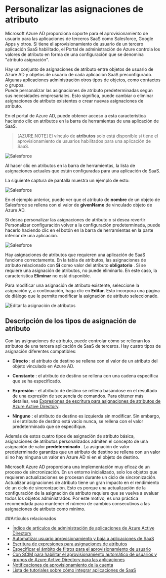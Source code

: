 <properties
    pageTitle="Personalizar las asignaciones de atributo | Microsoft Azure"
    description="Averigüe qué asignaciones de atributos para las aplicaciones SaaS de Azure Active Directory cómo se puede modificar para satisfacer sus necesidades empresariales."
    services="active-directory"
    documentationCenter=""
    authors="markusvi"
    manager="femila"
    editor=""/>

<tags
    ms.service="active-directory"
    ms.workload="identity"
    ms.tgt_pltfrm="na"
    ms.devlang="na"
    ms.topic="article"
    ms.date="10/10/2016"
    ms.author="markusvi"/>


# <a name="customizing-attribute-mappings"></a>Personalizar las asignaciones de atributo


Microsoft Azure AD proporciona soporte para el aprovisionamiento de usuario para las aplicaciones de terceros SaaS como Salesforce, Google Apps y otros. Si tiene el aprovisionamiento de usuario de un tercero aplicación SaaS habilitado, el Portal de administración de Azure controla los valores de atributo en forma de una configuración que se denomina "atributo asignación".

Hay un conjunto de asignaciones de atributo entre objetos de usuario de Azure AD y objetos de usuario de cada aplicación SaaS preconfigurado. Algunas aplicaciones administración otros tipos de objetos, como contactos o grupos. <br> 
Puede personalizar las asignaciones de atributo predeterminadas según sus necesidades empresariales. Esto significa, puede cambiar o eliminar asignaciones de atributo existentes o crear nuevas asignaciones de atributo.

En el portal de Azure AD, puede obtener acceso a esta característica haciendo clic en atributos en la barra de herramientas de una aplicación de SaaS.

> [AZURE.NOTE] El vínculo de **atributos** solo está disponible si tiene el aprovisionamiento de usuarios habilitados para una aplicación de SaaS. 


![Salesforce][1] 


Al hacer clic en atributos en la barra de herramientas, la lista de asignaciones actuales que están configuradas para una aplicación de SaaS.

La siguiente captura de pantalla muestra un ejemplo de esto:



![Salesforce][2]  


En el ejemplo anterior, puede ver que el atributo de **nombre** de un objeto de Salesforce se rellena con el valor de **givenName** de vinculado objeto de Azure AD.

Si desea personalizar las asignaciones de atributo o si desea revertir Personalizar configuración volver a la configuración predeterminada, puede hacerlo haciendo clic en el botón en la barra de herramientas en la parte inferior de una aplicación.


![Salesforce][3]  


Hay asignaciones de atributos que requieren una aplicación de SaaS funcione correctamente. En la tabla de atributos, las asignaciones de atributo relacionado con **Sí** como valor del atributo **obligatorio** . Si se requiere una asignación de atributos, no puede eliminarlo. En este caso, la característica **Eliminar** no está disponible.

Para modificar una asignación de atributo existente, seleccione la asignación y, a continuación, haga clic en **Editar**. Esto incorpora una página de diálogo que le permite modificar la asignación de atributo seleccionado.


![Editar la asignación de atributos][4]  



## <a name="understanding-attribute-mapping-types"></a>Descripción de los tipos de asignación de atributo


Con las asignaciones de atributo, puede controlar cómo se rellenan los atributos de una tercera aplicación de SaaS de terceros. Hay cuatro tipos de asignación diferentes compatibles:

- **Directo** : el atributo de destino se rellena con el valor de un atributo del objeto vinculado en Azure AD.


- **Constante** : el atributo de destino se rellena con una cadena específica que se ha especificado.


- **Expresión** - el atributo de destino se rellena basándose en el resultado de una expresión de secuencia de comandos. Para obtener más detalles, vea [Expresiones de escritura para asignaciones de atributos de Azure Active Directory](active-directory-saas-writing-expressions-for-attribute-mappings.md).


- **Ninguno** : el atributo de destino es izquierda sin modificar. Sin embargo, si el atributo de destino está vacío nunca, se rellena con el valor predeterminado que se especifique.



Además de estos cuatro tipos de asignación de atributo básica, asignaciones de atributos personalizados admiten el concepto de una asignación de valor **predeterminado** . La asignación de valor predeterminado garantiza que un atributo de destino se rellena con un valor si no hay ninguna un valor en Azure AD ni en el objeto de destino.

Microsoft Azure AD proporciona una implementación muy eficaz de un proceso de sincronización. En un entorno inicializado, solo los objetos que requieren actualizaciones se procesan durante un ciclo de sincronización. Actualizar asignaciones de atributo tiene un gran impacto en el rendimiento de un ciclo de sincronización. Esto es porque una actualización de la configuración de la asignación de atributo requiere que se vuelva a evaluar todos los objetos administrados. Por este motivo, es una práctica recomendada para mantener el número de cambios consecutivos a las asignaciones de atributo como mínimo.


##<a name="related-articles"></a>Artículos relacionados

- [Índice de artículos de administración de aplicaciones de Azure Active Directory](active-directory-apps-index.md)
- [Automatizar usuario aprovisionamiento y baja a aplicaciones de SaaS](active-directory-saas-app-provisioning.md)
- [Escritura de expresiones para asignaciones de atributos](active-directory-saas-writing-expressions-for-attribute-mappings.md)
- [Especificar el ámbito de filtros para el aprovisionamiento de usuario](active-directory-saas-scoping-filters.md)
- [Con SCIM para habilitar el aprovisionamiento automático de usuarios y grupos de Azure Active Directory para las aplicaciones](active-directory-scim-provisioning.md)
- [Notificaciones de aprovisionamiento de la cuenta](active-directory-saas-account-provisioning-notifications.md)
- [Lista de tutoriales sobre cómo integrar aplicaciones de SaaS](active-directory-saas-tutorial-list.md)


<!--Image references-->
[1]: ./media/active-directory-saas-customizing-attribute-mappings/ic765497.png
[2]: ./media/active-directory-saas-customizing-attribute-mappings/ic775419.png
[3]: ./media/active-directory-saas-customizing-attribute-mappings/ic775420.png
[4]: ./media/active-directory-saas-customizing-attribute-mappings/ic775421.png
